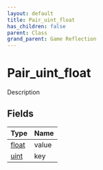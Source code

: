 ```yaml
---
layout: default
title: Pair_uint_float
has_children: false
parent: Class
grand_parent: Game Reflection
---
```

# Pair_uint_float
Description 

## Fields
| Type | Name |
|:-------------|:--------------|
| [float](/game-reflection/components/float.md) | value |
| [uint](/game-reflection/components/uint.md) | key |
